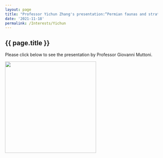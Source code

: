 ```yaml
---
layout: page
title: "Professor Yichun Zhang's presentation:“Permian faunas and stratigraphy of the Qinghai-Tibet Plateau and adjacent regions: implications for paleogeographical evolution”"
date: '2021-11-18'
permalink: /Interests/Yichun
---
```


## {{ page.title }}

Please click below to see the presentation by Professor Giovanni Muttoni.

[<img src="https://stratigraphy.org/subcommission-permian/images/Yichun.JPG" alt="" style="width:300px" />](https://youtu.be/mb-FtL8aUhg)

